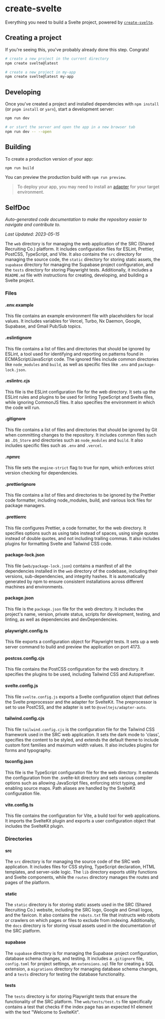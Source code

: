 # create-svelte

Everything you need to build a Svelte project, powered by [`create-svelte`](https://github.com/sveltejs/kit/tree/master/packages/create-svelte).

## Creating a project

If you're seeing this, you've probably already done this step. Congrats!

```bash
# create a new project in the current directory
npm create svelte@latest

# create a new project in my-app
npm create svelte@latest my-app
```

## Developing

Once you've created a project and installed dependencies with `npm install` (or `pnpm install` or `yarn`), start a development server:

```bash
npm run dev

# or start the server and open the app in a new browser tab
npm run dev -- --open
```

## Building

To create a production version of your app:

```bash
npm run build
```

You can preview the production build with `npm run preview`.

> To deploy your app, you may need to install an [adapter](https://kit.svelte.dev/docs/adapters) for your target environment.


<!--- START SELFDOC --->
## SelfDoc
_Auto-generated code documentation to make the repository easier to navigate and contribute to._

_Last Updated: 2023-05-15_

The `web` directory is for managing the web application of the SRC (Shared Recruiting Co.) platform. It includes configuration files for ESLint, Prettier, PostCSS, TypeScript, and Vite. It also contains the `src` directory for managing the source code, the `static` directory for storing static assets, the `supabase` directory for managing the Supabase project configuration, and the `tests` directory for storing Playwright tests. Additionally, it includes a `README.md` file with instructions for creating, developing, and building a Svelte project.

### Files
#### .env.example
This file contains an example environment file with placeholders for local values. It includes variables for Vercel, Turbo, Nx Daemon, Google, Supabase, and Gmail Pub/Sub topics.

#### .eslintignore
This file contains a list of files and directories that should be ignored by ESLint, a tool used for identifying and reporting on patterns found in ECMAScript/JavaScript code. The ignored files include common directories like `node_modules` and `build`, as well as specific files like `.env` and `package-lock.json`.

#### .eslintrc.cjs
This file is the ESLint configuration file for the web directory. It sets up the ESLint rules and plugins to be used for linting TypeScript and Svelte files, while ignoring CommonJS files. It also specifies the environment in which the code will run.

#### .gitignore
This file contains a list of files and directories that should be ignored by Git when committing changes to the repository. It includes common files such as `.DS_Store` and directories such as `node_modules` and `build`. It also includes specific files such as `.env` and `.vercel`.

#### .npmrc
This file sets the `engine-strict` flag to true for npm, which enforces strict version checking for dependencies.

#### .prettierignore
This file contains a list of files and directories to be ignored by the Prettier code formatter, including node_modules, build, and various lock files for package managers.

#### .prettierrc
This file configures Prettier, a code formatter, for the web directory. It specifies options such as using tabs instead of spaces, using single quotes instead of double quotes, and not including trailing commas. It also includes plugins for formatting Svelte and Tailwind CSS code.

#### package-lock.json
This file (`web/package-lock.json`) contains a manifest of all the dependencies installed in the `web` directory of the codebase, including their versions, sub-dependencies, and integrity hashes. It is automatically generated by npm to ensure consistent installations across different machines and environments.

#### package.json
This file is the `package.json` file for the web directory. It includes the project's name, version, private status, scripts for development, testing, and linting, as well as dependencies and devDependencies.

#### playwright.config.ts
This file exports a configuration object for Playwright tests. It sets up a web server command to build and preview the application on port 4173.

#### postcss.config.cjs
This file contains the PostCSS configuration for the web directory. It specifies the plugins to be used, including Tailwind CSS and Autoprefixer.

#### svelte.config.js
This file `svelte.config.js` exports a Svelte configuration object that defines the Svelte preprocessor and the adapter for SvelteKit. The preprocessor is set to use PostCSS, and the adapter is set to `@sveltejs/adapter-auto`.

#### tailwind.config.cjs
This file `tailwind.config.cjs` is the configuration file for the Tailwind CSS framework used in the SRC web application. It sets the dark mode to 'class', specifies the content to be styled, and extends the default theme to include custom font families and maximum width values. It also includes plugins for forms and typography.

#### tsconfig.json
This file is the TypeScript configuration file for the web directory. It extends the configuration from the .svelte-kit directory and sets various compiler options such as allowing JavaScript files, enforcing strict typing, and enabling source maps. Path aliases are handled by the SvelteKit configuration file.

#### vite.config.ts
This file contains the configuration for Vite, a build tool for web applications. It imports the SvelteKit plugin and exports a user configuration object that includes the SvelteKit plugin.

### Directories
#### src
The `src` directory is for managing the source code of the SRC web application. It includes files for CSS styling, TypeScript declaration, HTML templates, and server-side logic. The `lib` directory exports utility functions and Svelte components, while the `routes` directory manages the routes and pages of the platform.

#### static
The `static` directory is for storing static assets used in the SRC (Shared Recruiting Co.) website, including the SRC logo, Google and Gmail logos, and the favicon. It also contains the `robots.txt` file that instructs web robots or crawlers on which pages or files to exclude from indexing. Additionally, the `docs` directory is for storing visual assets used in the documentation of the SRC platform.

#### supabase
The `supabase` directory is for managing the Supabase project configuration, database schema changes, and testing. It includes a `.gitignore` file, `config.toml` for project settings, an `extensions.sql` file for creating a SQL extension, a `migrations` directory for managing database schema changes, and a `tests` directory for testing the database functionality.

#### tests
The `tests` directory is for storing Playwright tests that ensure the functionality of the SRC platform. The `web/tests/test.ts` file specifically contains a test that checks if the index page has an expected h1 element with the text "Welcome to SvelteKit".

<!--- END SELFDOC --->
